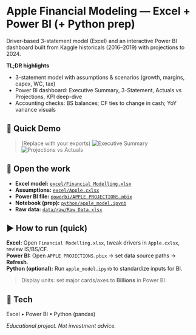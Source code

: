 # Apple Financial Modeling — Excel + Power BI (+ Python prep)

Driver-based 3-statement model (Excel) and an interactive Power BI dashboard built from Kaggle historicals (2016–2019) with projections to 2024.

**TL;DR highlights**
- 3-statement model with assumptions & scenarios (growth, margins, capex, WC, tax)
- Power BI dashboard: Executive Summary, 3-Statement, Actuals vs Projections, KPI deep-dive
- Accounting checks: BS balances; CF ties to change in cash; YoY variance visuals

## 🔎 Quick Demo
> (Replace with your exports)
![Executive Summary](outputs/screenshots/executive_summary.png)
![Projections vs Actuals](outputs/screenshots/projections_vs_actuals.png)

## 📂 Open the work
- **Excel model:** [`excel/Financial Modelling.xlsx`](excel/Financial%20Modelling.xlsx)  
- **Assumptions:** [`excel/Apple.cxlsx`](excel/Apple.cxlsx)  
- **Power BI file:** [`powerbi/APPLE PROJECTIONS.pbix`](powerbi/APPLE%20PROJECTIONS.pbix)  
- **Notebook (prep):** [`python/apple_model.ipynb`](python/apple_model.ipynb)  
- **Raw data:** [`data/raw/Raw Data.xlsx`](data/raw/Raw%20Data.xlsx)

## ▶️ How to run (quick)
**Excel:** Open `Financial Modelling.xlsx`, tweak drivers in `Apple.cxlsx`, review IS/BS/CF.  
**Power BI:** Open `APPLE PROJECTIONS.pbix` → set data source paths → **Refresh**.  
**Python (optional):** Run `apple_model.ipynb` to standardize inputs for BI.

> Display units: set major cards/axes to **Billions** in Power BI.

## 🧰 Tech
Excel • Power BI • Python (pandas)

*Educational project. Not investment advice.*
